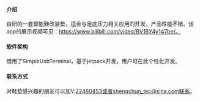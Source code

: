 #### 介绍
自研的一套智能鞋改装垫，适合与足底压力相关应用的开发，产品性能不错。该app的展示视频可见：https://www.bilibili.com/video/BV1BY4y147be/。

#### 软件架构
借用了SimpleUsbTerminal，基于jetpack开发，用户可在此个性化开发。


#### 联系方式
对鞋垫感兴趣的朋友可以加V:22460453或者shengchun_tec@sina.com联系。
